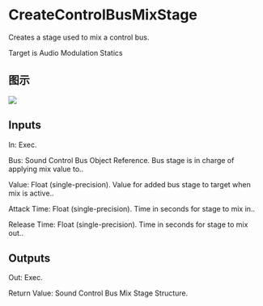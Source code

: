 # CreateControlBusMixStage

Creates a stage used to mix a control bus.

Target is Audio Modulation Statics

## 图示

![]($-20221218-18032683.png)

## Inputs

In: Exec.

Bus: Sound Control Bus Object Reference. Bus stage is in charge of applying mix value to..

Value: Float (single-precision). Value for added bus stage to target when mix is active..

Attack Time: Float (single-precision). Time in seconds for stage to mix in..

Release Time: Float (single-precision). Time in seconds for stage to mix out..  

## Outputs

Out: Exec.

Return Value: Sound Control Bus Mix Stage Structure.

